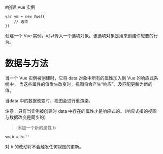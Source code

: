 
#创建 vue 实例

```
var vm = new Vue({
	// 选项
})
```

创建一个 Vue 实例，可以传入一个选项对象。该选项对象是用来创建你想要的行为。



# 数据与方法

当一个 Vue 实例被创建时，它将 data 对象中所有的属性加入到 Vue 的响应式系统中。
当这些属性的值发生改变时，视图将会产生“响应”，及匹配更新为新的值。


当data 中的数据改变时，视图会进行重渲染。

注意：只有当实例被创建时 data 中存在的属性才是响应式的。（响应式指的视图与数据改变是同步的）

> 添加一个新的属性 b

```
vm.b = hi''
```

对 b 的改动将不会触发任何视图的更新。

